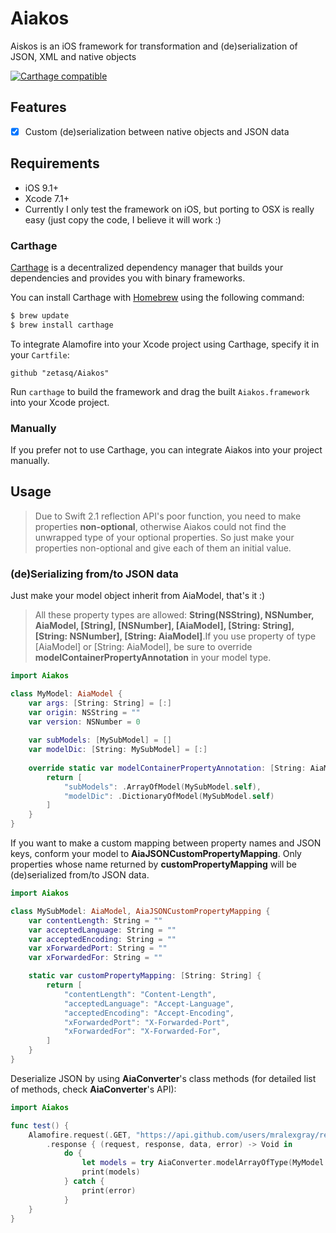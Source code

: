 # Aiakos
Aiskos is an iOS framework for transformation and (de)serialization of JSON, XML and native objects

[![Carthage compatible](https://img.shields.io/badge/Carthage-compatible-4BC51D.svg?style=flat)](https://github.com/Carthage/Carthage)

## Features

- [x] Custom (de)serialization between native objects and JSON data

## Requirements

- iOS 9.1+ 
- Xcode 7.1+
- Currently I only test the framework on iOS, but porting to OSX is really easy (just copy the code, I believe it will work :)

### Carthage

[Carthage](https://github.com/Carthage/Carthage) is a decentralized dependency manager that builds your dependencies and provides you with binary frameworks.

You can install Carthage with [Homebrew](http://brew.sh/) using the following command:

```bash
$ brew update
$ brew install carthage
```

To integrate Alamofire into your Xcode project using Carthage, specify it in your `Cartfile`:

```ogdl
github "zetasq/Aiakos"
```

Run `carthage` to build the framework and drag the built `Aiakos.framework` into your Xcode project.

### Manually

If you prefer not to use Carthage, you can integrate Aiakos into your project manually.

## Usage
> Due to Swift 2.1 reflection API's poor function, you need to make properties **non-optional**, otherwise Aiakos could not find the unwrapped type of your optional properties. So just make your properties non-optional and give each of them an initial value.

### (de)Serializing from/to JSON data

Just make your model object inherit from AiaModel, that's it :)
> All these property types are allowed: **String(NSString), NSNumber, AiaModel, [String], [NSNumber], [AiaModel], [String: String], [String: NSNumber], [String: AiaModel]**.If you use property of type [AiaModel] or [String: AiaModel], be sure to override **modelContainerPropertyAnnotation** in your model type.

```swift
import Aiakos

class MyModel: AiaModel {
    var args: [String: String] = [:]
    var origin: NSString = ""
    var version: NSNumber = 0
    
    var subModels: [MySubModel] = []
    var modelDic: [String: MySubModel] = [:]
    
    override static var modelContainerPropertyAnnotation: [String: AiaModelContainerPropertyType]? {
        return [
            "subModels": .ArrayOfModel(MySubModel.self),
            "modelDic": .DictionaryOfModel(MySubModel.self)
        ]
    }
}
```
If you want to make a custom mapping between property names and JSON keys, conform your model to **AiaJSONCustomPropertyMapping**. Only properties whose name returned by **customPropertyMapping** will be (de)serialized from/to JSON data.
```swift
import Aiakos

class MySubModel: AiaModel, AiaJSONCustomPropertyMapping {
    var contentLength: String = ""
    var acceptedLanguage: String = ""
    var acceptedEncoding: String = ""
    var xForwardedPort: String = ""
    var xForwardedFor: String = ""

    static var customPropertyMapping: [String: String] {
        return [
            "contentLength": "Content-Length",
            "acceptedLanguage": "Accept-Language",
            "acceptedEncoding": "Accept-Encoding",
            "xForwardedPort": "X-Forwarded-Port",
            "xForwardedFor": "X-Forwarded-For",
        ]
    }
}
```
Deserialize JSON by using **AiaConverter**'s class methods (for detailed list of methods, check **AiaConverter**'s API):
```swift
import Aiakos

func test() {
    Alamofire.request(.GET, "https://api.github.com/users/mralexgray/repos")
        .response { (request, response, data, error) -> Void in
            do {
                let models = try AiaConverter.modelArrayOfType(MyModel.self, fromJSONArrayData: data!)
                print(models)
            } catch {
                print(error)
            }
    }
}
```

